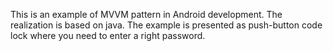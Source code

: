 This is an example of MVVM pattern in Android development. The realization is based on java.
The example is presented as push-button code lock where you need to enter a right password.   
